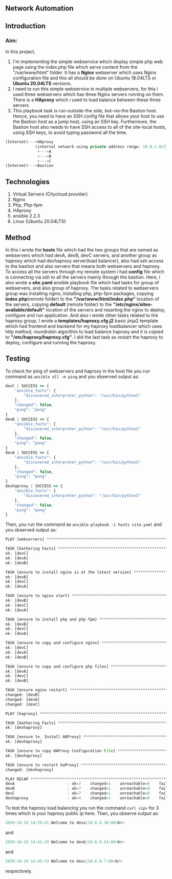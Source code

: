 ## Network Automation

## Introduction
### Aim:
In this project,
1. I'm implementing the simple webservice which display simple php web page using the index.php file which serve content from the "/var/www/html" folder. It has a **Nginx**  webserver which uses Nginx configuration file and this all should be done on Ubuntu 18.04LTS or **Ubuntu 20.04LTS** versions.
2. I need to run this simple webservice in multiple webservers, for this i used three webservers which has three Nginx servers running on them. There is a **HAproxy**  which i used to load balance between these three servers
3. This playbook task is run-outside-the side, but-via-the Bastion host. Hence, you need to have an SSH config file that allows your host to use the Bastion host as a jump host, using an SSH key. Furthermore, the Bastion host also needs to have SSH access to all of the site-local hosts, using SSH keys, to avoid typing password all the time.
``` js
(Internet)--->HAproxy
             (internal network using private address range; 10.0.1.0/27)
              +--->A
              +--->B
              +--->C
(Internet)--->Bastion
```

## Technologies
1. Virtual Servers (Citycloud provider)
2. Nginx
3. Php, Php-fpm
4. HAproxy
5. ansible 2.2.3
6. Linux (Ubuntu 20.04LTS)

## Method
In this i wrote the **hosts** file which had the two groups that are named as webservers which had devA, devB, devC servers, and another group as haproxy which had devhaproxy server(load balancer), also had ssh access to the bastion and also servers that means both webservers and haproxy. To access all the servers through my remote system i had **config** file which is connecting via ssh to all the servers mainly through the bastion. Here, i also wrote a **site.yaml** ansible playbook file which had tasks for group of webservers, and also group of haproxy. The tasks related to webservers group was installing nginx, installing php, php-fpm packages, copying **index.php**(remote folder) to the **"/var/www/html/index.php"** location of the servers, copying **default** (remote folder) to the **"/etc/nginx/sites-available/default"** location of the servers and resarting the nginx to deploy, configure and run application. And also i wrote other tasks related to the haproxy group. I wrote a  **templates/haproxy.cfg.j2** basic jinja2 template which had frontend and backend for my haproxy loadbalancer which uses http method, roundrobin algorithm to load balance haproxy and it is copied to **"/etc/haproxy/haproxy.cfg"**. I did the last task as restart the haproxy to deploy, configure and running the haproxy.

## Testing
To check for ping of webservers and haproxy  in the host file you run command as `ansible all -m ping` and you observed output as:
``` js
devC | SUCCESS => {
    "ansible_facts": {
        "discovered_interpreter_python": "/usr/bin/python3"
    },
    "changed": false,
    "ping": "pong"
}
devB | SUCCESS => {
    "ansible_facts": {
        "discovered_interpreter_python": "/usr/bin/python3"
    },
    "changed": false,
    "ping": "pong"
}
devA | SUCCESS => {
    "ansible_facts": {
        "discovered_interpreter_python": "/usr/bin/python3"
    },
    "changed": false,
    "ping": "pong"
}
devhaproxy | SUCCESS => {
    "ansible_facts": {
        "discovered_interpreter_python": "/usr/bin/python3"
    },
    "changed": false,
    "ping": "pong"
}
```
Then, you run the command as `ansible-playbook -i hosts site.yaml` and you observed output as:
``` js
PLAY [webservers] **************************************************************

TASK [Gathering Facts] *********************************************************
ok: [devC]
ok: [devA]
ok: [devB]

TASK [ensure to install nginx is at the latest version] ************************
ok: [devB]
ok: [devC]
ok: [devA]

TASK [ensure to nginx start] ***************************************************
ok: [devB]
ok: [devC]
ok: [devA]

TASK [ensure to install php and php-fpm] ***************************************
ok: [devB]
ok: [devC]
ok: [devA]

TASK [ensure to copy and configure nginx] **************************************
ok: [devC]
ok: [devA]
ok: [devB]

TASK [ensure to copy and configure php files] **********************************
ok: [devA]
ok: [devC]
ok: [devB]

TASK [ensure nginx restart] ****************************************************
changed: [devB]
changed: [devA]
changed: [devC]

PLAY [haproxy] *****************************************************************

TASK [Gathering Facts] *********************************************************
ok: [devhaproxy]

TASK [ensure to  Install HAProxy] **********************************************
ok: [devhaproxy]

TASK [ensure to copy HAProxy Configuration File] *******************************
ok: [devhaproxy]

TASK [ensure to restart haProxy] ***********************************************
changed: [devhaproxy]

PLAY RECAP *********************************************************************
devA                       : ok=7    changed=1    unreachable=0    failed=0    skipped=0    rescued=0    ignored=0   
devB                       : ok=7    changed=1    unreachable=0    failed=0    skipped=0    rescued=0    ignored=0   
devC                       : ok=7    changed=1    unreachable=0    failed=0    skipped=0    rescued=0    ignored=0   
devhaproxy                 : ok=4    changed=1    unreachable=0    failed=0    skipped=0    rescued=0    ignored=0
```
To test the haproxy load balancing you run the command `curl <ip>` for 3 times which is your haproxy public ip here. Then, you observe output as:
``` js
2020-10-19 14:39:41 Welcome to deva|10.6.0.36:80<br>
```
and
``` js
2020-10-19 14:41:29 Welcome to devb|10.6.0.43:80<br>
```
and
``` js
2020-10-19 14:45:33 Welcome to devc|10.6.0.7:80<br>
```
respectively.











